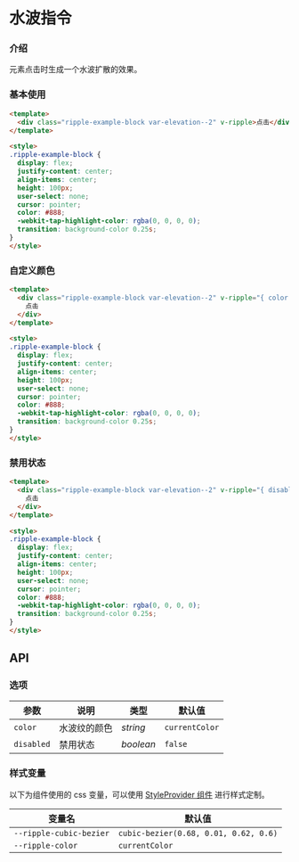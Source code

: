 # 水波指令

### 介绍

元素点击时生成一个水波扩散的效果。

### 基本使用

```html
<template>
  <div class="ripple-example-block var-elevation--2" v-ripple>点击</div>
</template>

<style>
.ripple-example-block {
  display: flex;
  justify-content: center;
  align-items: center;
  height: 100px;
  user-select: none;
  cursor: pointer;
  color: #888;
  -webkit-tap-highlight-color: rgba(0, 0, 0, 0);
  transition: background-color 0.25s;
}
</style>
```

### 自定义颜色

```html
<template>
  <div class="ripple-example-block var-elevation--2" v-ripple="{ color: '#2979ff' }">
    点击
  </div>
</template>

<style>
.ripple-example-block {
  display: flex;
  justify-content: center;
  align-items: center;
  height: 100px;
  user-select: none;
  cursor: pointer;
  color: #888;
  -webkit-tap-highlight-color: rgba(0, 0, 0, 0);
  transition: background-color 0.25s;
}
</style>
```

### 禁用状态

```html
<template>
  <div class="ripple-example-block var-elevation--2" v-ripple="{ disabled: true }">
    点击
  </div>
</template>

<style>
.ripple-example-block {
  display: flex;
  justify-content: center;
  align-items: center;
  height: 100px;
  user-select: none;
  cursor: pointer;
  color: #888;
  -webkit-tap-highlight-color: rgba(0, 0, 0, 0);
  transition: background-color 0.25s;
}
</style>
```

## API

### 选项

| 参数 | 说明 | 类型 | 默认值 |
| --- | --- | --- | --- |
| `color` | 水波纹的颜色 | _string_ | `currentColor` |
| `disabled` | 禁用状态 | _boolean_ | `false` |

### 样式变量

以下为组件使用的 css 变量，可以使用 [StyleProvider 组件](#/zh-CN/style-provider) 进行样式定制。

| 变量名 | 默认值 |
| --- | --- |
| `--ripple-cubic-bezier` | `cubic-bezier(0.68, 0.01, 0.62, 0.6)` |
| `--ripple-color` | `currentColor` |
